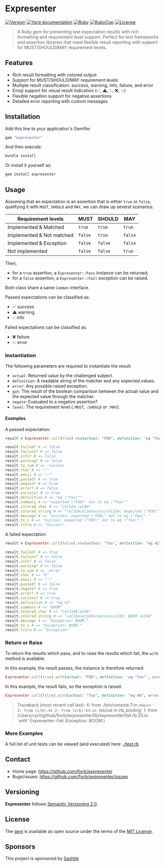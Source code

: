 # Expresenter

[![Version](https://img.shields.io/github/v/tag/fixrb/expresenter?label=Version&logo=github)](https://github.com/fixrb/expresenter/tags)
[![Yard documentation](https://img.shields.io/badge/Yard-documentation-blue.svg?logo=github)](https://rubydoc.info/github/fixrb/expresenter/main)
[![Ruby](https://github.com/fixrb/expresenter/workflows/Ruby/badge.svg?branch=main)](https://github.com/fixrb/expresenter/actions?query=workflow%3Aruby+branch%3Amain)
[![RuboCop](https://github.com/fixrb/expresenter/workflows/RuboCop/badge.svg?branch=main)](https://github.com/fixrb/expresenter/actions?query=workflow%3Arubocop+branch%3Amain)
[![License](https://img.shields.io/github/license/fixrb/expresenter?label=License&logo=github)](https://github.com/fixrb/expresenter/raw/main/LICENSE.md)

> A Ruby gem for presenting test expectation results with rich formatting and requirement level support. Perfect for test frameworks and assertion libraries that need flexible result reporting with support for MUST/SHOULD/MAY requirement levels.

## Features

- Rich result formatting with colored output
- Support for MUST/SHOULD/MAY requirement levels
- Multiple result classification: success, warning, info, failure, and error
- Emoji support for visual result indication (✅, ⚠️, 💡, ❌, 💥)
- Flexible negation support for negative assertions
- Detailed error reporting with custom messages

## Installation

Add this line to your application's Gemfile:

```ruby
gem "expresenter"
```

And then execute:

```sh
bundle install
```

Or install it yourself as:

```sh
gem install expresenter
```

## Usage

Assuming that an expectation is an assertion that is either `true` or `false`,
qualifying it with `MUST`, `SHOULD` and `MAY`, we can draw up several scenarios:

| Requirement levels        | **MUST** | **SHOULD** | **MAY** |
| ------------------------- | -------- | ---------- | ------- |
| Implemented & Matched     | `true`   | `true`     | `true`  |
| Implemented & Not matched | `false`  | `true`     | `false` |
| Implemented & Exception   | `false`  | `false`    | `false` |
| Not implemented           | `false`  | `false`    | `true`  |

Then,

* for a `true` assertion, a `Expresenter::Pass` instance can be returned;
* for a `false` assertion, a `Expresenter::Fail` exception can be raised.

Both class share a same `Common` interface.

Passed expectations can be classified as:

* ✅ success
* ⚠️ warning
* 💡 info

Failed expectations can be classified as:

* ❌ failure
* 💥 error

### Instantiation

The following parameters are required to instantiate the result:

* `actual`: Returned value by the challenged subject.
* `definition`: A readable string of the matcher and any expected values.
* `error`: Any possible raised exception.
* `got`: The result of the boolean comparison between the actual value and the expected value through the matcher.
* `negate`: Evaluated to a negative assertion?
* `level`: The requirement level (`:MUST`, `:SHOULD` or `:MAY`).

#### Examples

A passed expectation:

```ruby
result = Expresenter.call(true).new(actual: "FOO", definition: 'eq "foo"', error: nil, got: true, negate: true, level: :MUST)

result.failed? # => false
result.failure? # => false
result.info? # => false
result.warning? # => false
result.to_sym # => :success
result.char # => "."
result.emoji # => "✅"
result.passed? # => true
result.negate? # => true
result.error? # => false
result.success? # => true
result.definition # => "eq \"foo\""
result.summary # => "expected \"FOO\" not to eq \"foo\""
result.colored_char # => "\e[32m.\e[0m"
result.colored_string # => "\e[32m\e[1mSuccess\e[22m: expected \"FOO\" not to eq \"foo\".\e[0m"
result.message # => "Success: expected \"FOO\" not to eq \"foo\"."
result.to_s # => "Success: expected \"FOO\" not to eq \"foo\"."
result.titre # => "Success"
```

A failed expectation:

```ruby
result = Expresenter.call(false).new(actual: "foo", definition: "eq 42", error: Exception.new("BOOM"), got: true, negate: true, level: :MUST)

result.failed? # => true
result.failure? # => false
result.info? # => false
result.warning? # => false
result.to_sym # => :error
result.char # => "E"
result.emoji # => "💥"
result.passed? # => false
result.negate? # => true
result.error? # => true
result.success? # => true
result.definition # => "eq 42"
result.summary # => "BOOM"
result.colored_char # => "\e[31mE\e[0m"
result.colored_string # => "\e[31m\e[1mException\e[22m: BOOM.\e[0m"
result.message # => "Exception: BOOM."
result.to_s # => "Exception: BOOM."
result.titre # => "Exception"
```

### Return or Raise

To return the results which pass, and to raise the results which fail, the `with` method is available.

In this example, the result passes, the instance is therefore returned:

```ruby
Expresenter.call(true).with(actual: "FOO", definition: 'eq "foo"', error: nil, got: true, negate: true, level: :MUST) # => Expresenter::Pass(actual: "FOO", definition: "eq \"foo\"", error: nil, got: true, negate: true, level: :MUST)
```

In this example, the result fails, so the exception is raised:

```ruby
Expresenter.call(false).with(actual: "foo", definition: "eq 40", error: Exception.new("BOOM"), got: true, negate: true, level: :MUST)
```

> Traceback (most recent call last):
>         4: from ./bin/console:7:in `<main>'
>         3: from (irb):42
>         2: from (irb):43:in `rescue in irb_binding'
>         1: from /Users/cyril/github/fixrb/expresenter/lib/expresenter/fail.rb:25:in `with'
> Expresenter::Fail (Exception: BOOM.)

### More Examples

A full list of unit tests can be viewed (and executed) here:
[./test.rb](https://github.com/fixrb/expresenter/blob/main/test.rb)

## Contact

* Home page: https://github.com/fixrb/expresenter
* Bugs/issues: https://github.com/fixrb/expresenter/issues

## Versioning

__Expresenter__ follows [Semantic Versioning 2.0](https://semver.org/).

## License

The [gem](https://rubygems.org/gems/expresenter) is available as open source under the terms of the [MIT License](https://github.com/fixrb/expresenter/raw/main/LICENSE.md).

## Sponsors

This project is sponsored by [Sashité](https://sashite.com/)
